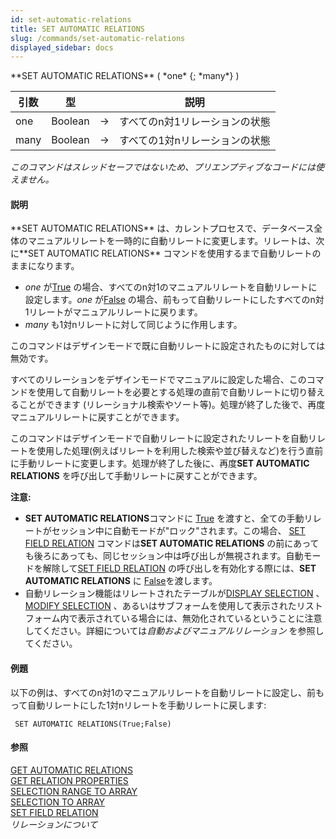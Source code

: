 ```yaml
---
id: set-automatic-relations
title: SET AUTOMATIC RELATIONS
slug: /commands/set-automatic-relations
displayed_sidebar: docs
---
```


<!--REF #_command_.SET AUTOMATIC RELATIONS.Syntax-->**SET AUTOMATIC RELATIONS** ( *one* {; *many*} )<!-- END REF-->
<!--REF #_command_.SET AUTOMATIC RELATIONS.Params-->
| 引数 | 型 |  | 説明 |
| --- | --- | --- | --- |
| one | Boolean | &#8594;  | すべてのn対1リレーションの状態 |
| many | Boolean | &#8594;  | すべての1対nリレーションの状態 |

<!-- END REF-->

*このコマンドはスレッドセーフではないため、プリエンプティブなコードには使えません。*


#### 説明 

<!--REF #_command_.SET AUTOMATIC RELATIONS.Summary-->**SET AUTOMATIC RELATIONS** は、カレントプロセスで、データベース全体のマニュアルリレートを一時的に自動リレートに変更します。<!-- END REF-->リレートは、次に**SET AUTOMATIC RELATIONS** コマンドを使用するまで自動リレートのままになります。

* *one* が[True](true.md "True") の場合、すべてのn対1のマニュアルリレートを自動リレートに設定します。*one* が[False](false.md "False") の場合、前もって自動リレートにしたすべてのn対1リレートがマニュアルリレートに戻ります。
* *many* も1対nリレートに対して同じように作用します。

このコマンドはデザインモードで既に自動リレートに設定されたものに対しては無効です。

すべてのリレーションをデザインモードでマニュアルに設定した場合、このコマンドを使用して自動リレートを必要とする処理の直前で自動リレートに切り替えることができます (リレーショナル検索やソート等)。処理が終了した後で、再度マニュアルリレートに戻すことができます。

このコマンドはデザインモードで自動リレートに設定されたリレートを自動リレートを使用した処理(例えばリレートを利用した検索や並び替えなど)を行う直前に手動リレートに変更します。処理が終了した後に、再度**SET AUTOMATIC RELATIONS** を呼び出して手動リレートに戻すことができます。

**注意:** 

* **SET AUTOMATIC RELATIONS**コマンドに [True](true.md "True") を渡すと、全ての手動リレートがセッション中に自動モードが"ロック"されます。この場合、 [SET FIELD RELATION](set-field-relation.md) コマンドは**SET AUTOMATIC RELATIONS** の前にあっても後ろにあっても、同じセッション中は呼び出しが無視されます。自動モードを解除して[SET FIELD RELATION](set-field-relation.md) の呼び出しを有効化する際には、**SET AUTOMATIC RELATIONS** に [False](false.md "False")を渡します。
* 自動リレーション機能はリレートされたテーブルが[DISPLAY SELECTION](display-selection.md) 、[MODIFY SELECTION](modify-selection.md) 、あるいはサブフォームを使用して表示されたリストフォーム内で表示されている場合には、無効化されているということに注意してください。詳細については*自動およびマニュアルリレーション* を参照してください。

#### 例題 

以下の例は、すべてのn対1のマニュアルリレートを自動リレートに設定し、前もって自動リレートにした1対nリレートを手動リレートに戻します:

```4d
 SET AUTOMATIC RELATIONS(True;False)
```

#### 参照 

[GET AUTOMATIC RELATIONS](get-automatic-relations.md)  
[GET RELATION PROPERTIES](get-relation-properties.md)  
[SELECTION RANGE TO ARRAY](selection-range-to-array.md)  
[SELECTION TO ARRAY](selection-to-array.md)  
[SET FIELD RELATION](set-field-relation.md)  
*リレーションについて*  